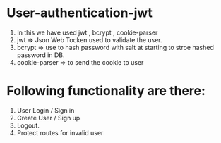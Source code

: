 # User-authentication-jwt

1. In this we have used jwt , bcrypt , cookie-parser 
2. jwt => Json Web Tocken used to validate the user.
3. bcrypt => use to hash password with salt at starting to stroe hashed password in DB.
4. cookie-parser => to send the cookie to user

# Following functionality are there:
1. User Login / Sign in
2. Create User / Sign up
3. Logout.
4. Protect routes for invalid user

